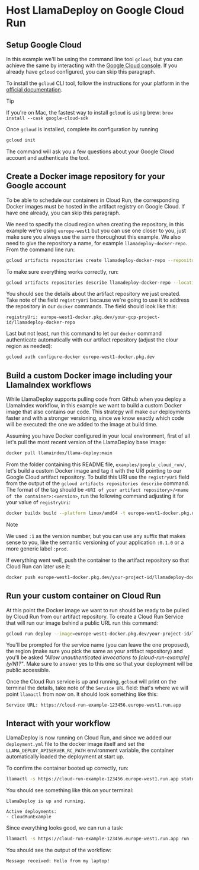 # Host LlamaDeploy on Google Cloud Run


## Setup Google Cloud

In this example we'll be using the command line tool `gcloud`, but you can achieve the same
by interacting with the [Google Cloud console](https://console.cloud.google.com). If you
already have `gcloud` configured, you can skip this paragraph.

To install the `gcloud` CLI tool, follow the instructions for your platform in the
[official documentation](https://cloud.google.com/sdk/docs/install-sdk).

> [!TIP]
> If you're on Mac, the fastest way to install `gcloud` is using brew:
> `brew install --cask google-cloud-sdk`

Once `gcloud` is installed, complete its configuration by running
```sh
gcloud init
```

The command will ask you a few questions about your Google Cloud account and authenticate the tool.

## Create a Docker image repository for your Google account

To be able to schedule our containers in Cloud Run, the corresponding Docker images must be
hosted in the artifact registry on Google Cloud. If have one already, you can skip this
paragraph.

We need to specify the cloud region when creating the repository, in this example we're using
`europe-west1` but you can use one closer to you, just make sure you always use the same
thoroughout this example. We also need to give the repository a name, for example `llamadeploy-docker-repo`.
From the command line run:
```sh
gcloud artifacts repositories create llamadeploy-docker-repo --repository-format=docker --location=europe-west1
```

To make sure everything works correctly, run:
```sh
gcloud artifacts repositories describe llamadeploy-docker-repo --location=europe-west1
```

You should see the details about the artifact repository we just created. Take note of the field
`registryUri` because we're going to use it to address the repository in our `docker` commands. The
field should look like this:
```
registryUri: europe-west1-docker.pkg.dev/your-gcp-project-id/llamadeploy-docker-repo
```

Last but not least, run this command to let our `docker` command authenticate automatically with
our artifact repository (adjust the clour region as needed):
```sh
gcloud auth configure-docker europe-west1-docker.pkg.dev
```

## Build a custom Docker image including your LlamaIndex workflows

While LlamaDeploy supports pulling code from Github when you deploy a LlamaIndex workflow,
in this example we want to build a custom Docker image that also contains our code. This
strategy will make our deployments faster and with a stronger versioning, since we know
exactly which code will be executed: the one we added to the image at build time.

Assuming you have Docker configured in your local environment, first of all let's pull
the most recent version of the LlamaDeploy base image:
```sh
docker pull llamaindex/llama-deploy:main
```

From the folder containing this README file, `examples/google_cloud_run/`, let's
build a custom Docker image and tag it with the URI pointing to our Google Cloud artifact
repository. To build this URI use the `registryUri` field from the output of the
`gcloud artifacts repositories describe` command. The format of the tag should be
`<URI of your artifact repository>/<name of the container>:<version>`, run the following
command adjusting it for your value of `registryUri`:
```sh
docker buildx build --platform linux/amd64 -t europe-west1-docker.pkg.dev/your-project-id/llamadeploy-docker-repo/cloud-run-example:1 --build-arg SOURCE_DIR=./src .
```

> [!NOTE]
> We used `:1` as the version number, but you can use any suffix that makes sense to you, like the semantic versioning of
> your application `:0.1.0` or a more generic label `:prod`.

If everything went well, push the container to the artifact repository so that Cloud Run can
later use it:
```sh
docker push europe-west1-docker.pkg.dev/your-project-id/llamadeploy-docker-repo/cloud-run-example:1
```

## Run your custom container on Cloud Run

At this point the Docker image we want to run should be ready to be pulled by Cloud Run from our
artifact repository. To create a Cloud Run Service that will run our image behind a public URL
run this command:
```sh
gcloud run deploy --image=europe-west1-docker.pkg.dev/your-project-id/llamadeploy-docker-repo/cloud-run-example:1
```

You'll be prompted for the service name (you can leave the one proposed), the region (make sure you pick the same
as your artifact repository) and you'll be asked _"Allow unauthenticated invocations to [cloud-run-example] (y/N)?"_.
Make sure to answer yes to this one so that your deployment will be public accessible.

Once the Cloud Run service is up and running, `gcloud` will print on the terminal the details, take note of the
`Service URL` field: that's where we will point `llamactl` from now on. It should look something like this:
```
Service URL: https://cloud-run-example-123456.europe-west1.run.app
```

## Interact with your workflow

LlamaDeploy is now running on Cloud Run, and since we added our `deployment.yml` file to the
docker image itself and set the `LLAMA_DEPLOY_APISERVER_RC_PATH` environment variable, the
container automatically loaded the deployment at start up.

To confirm the container booted up correctly, run:
```sh
llamactl -s https://cloud-run-example-123456.europe-west1.run.app status
```

You should see something like this on your terminal:
```
LlamaDeploy is up and running.

Active deployments:
- CloudRunExample
```

Since everything looks good, we can run a task:
```sh
llamactl -s https://cloud-run-example-123456.europe-west1.run.app run --deployment CloudRunExample --arg message 'Hello from my laptop!'
```
You should see the output of the workflow:
```
Message received: Hello from my laptop!
```
